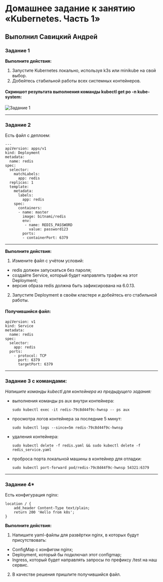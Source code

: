 # Домашнее задание к занятию «Kubernetes. Часть 1»

## Выполнил Савицкий Андрей

### Задание 1

**Выполните действия:**

1. Запустите Kubernetes локально, используя k3s или minikube на свой выбор.
1. Добейтесь стабильной работы всех системных контейнеров.

#### Скриншот результата выполнения команды kubectl get po -n kube-system:

![Задание 1](https://github.com/user-attachments/assets/559300ac-4709-432b-b56d-546ba417845a)

------
### Задание 2


Есть файл с деплоем:

```
---
apiVersion: apps/v1
kind: Deployment
metadata:
  name: redis
spec:
  selector:
    matchLabels:
      app: redis
  replicas: 1
  template:
    metadata:
      labels:
        app: redis
    spec:
      containers:
      - name: master
        image: bitnami/redis
        env:
         - name: REDIS_PASSWORD
           value: password123
        ports:
        - containerPort: 6379
```

------
**Выполните действия:**

1. Измените файл с учётом условий:

 * redis должен запускаться без пароля;
 * создайте Service, который будет направлять трафик на этот Deployment;
 * версия образа redis должна быть зафиксирована на 6.0.13.

2. Запустите Deployment в своём кластере и добейтесь его стабильной работы.

#### Получившийся файл:

```
apiVersion: v1 
kind: Service 
metadata: 
  name: redis 
spec: 
  selector: 
    app: redis 
  ports: 
    - protocol: TCP 
      port: 6379 
      targetPort: 6379
``` 

------
### Задание 3 с командами:

 *Напишите команды kubectl для контейнера из предыдущего задания:*

 - выполнения команды ps aux внутри контейнера:

   `sudo kubectl exec -it redis-79c8d44f9c-hwnsp -- ps aux` 
 - просмотра логов контейнера за последние 5 минут:

   `sudo kubectl logs --since=5m redis-79c8d44f9c-hwnsp` 
 - удаления контейнера:

   `sudo kubectl delete -f redis.yaml && sudo kubectl delete -f redis_service.yaml`
 - проброса порта локальной машины в контейнер для отладки:

   `sudo kubectl port-forward pod/redis-79c8d44f9c-hwnsp 54321:6379`

---

### Задание 4*

Есть конфигурация nginx:

```
location / {
    add_header Content-Type text/plain;
    return 200 'Hello from k8s';
}
```

**Выполните действия:**

1. Напишите yaml-файлы для развёртки nginx, в которых будут присутствовать:

 - ConfigMap с конфигом nginx;
 - Deployment, который бы подключал этот configmap;
 - Ingress, который будет направлять запросы по префиксу /test на наш сервис.

2. В качестве решения пришлите получившийся файл.
